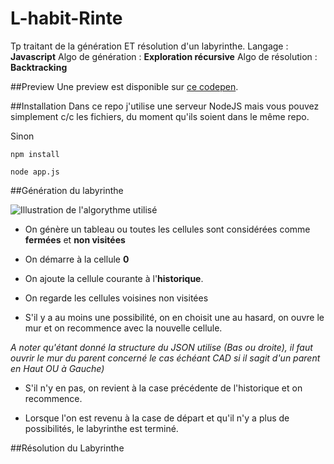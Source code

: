 # L-habit-Rinte
Tp traitant de la génération ET résolution d'un labyrinthe.
Langage : **Javascript**
Algo de génération : **Exploration récursive**
Algo de résolution : **Backtracking**

##Preview
Une preview est disponible sur [ce codepen](http://codepen.io/Cyriaqu3/pen/YWPwMR).

##Installation
Dans ce repo j'utilise une serveur NodeJS mais vous pouvez simplement c/c les fichiers, du moment qu'ils soient dans le même repo.

Sinon

```npm install```

```node app.js```

##Génération du labyrinthe

![Illustration de l'algorythme utilisé](https://raw.githubusercontent.com/Cyriaqu3/L-habit-Rinte/master/public/img/maze_demo.gif)

- On génère un tableau ou toutes les cellules sont considérées comme **fermées** et **non visitées**

- On démarre à la cellule **0**

- On ajoute la cellule courante à l'**historique**.

- On regarde les cellules voisines non visitées

- S'il y a au moins une possibilité, on en choisit une au hasard, on ouvre le mur et on recommence avec la nouvelle cellule.

*A noter qu'étant donné la structure du JSON utilise (Bas ou droite), il faut ouvrir le mur du parent concerné le cas échéant CAD si il sagit d'un parent en Haut OU à Gauche)*

- S'il n'y en pas, on revient à la case précédente de l'historique et on recommence.

- Lorsque l'on est revenu à la case de départ et qu'il n'y a plus de possibilités, le labyrinthe est terminé.

##Résolution du Labyrinthe
